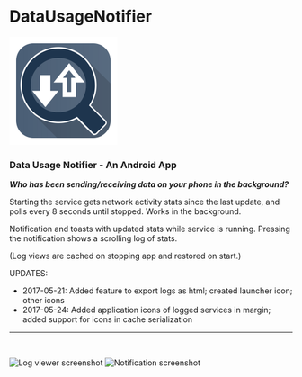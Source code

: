 # DataUsageNotifier
![Launcher icon](https://raw.githubusercontent.com/mdkim/DataUsageNotifier/master/app/src/main/res/mipmap-xxxhdpi/ic_launcher.png)
### **Data Usage Notifier - An Android App**

**_Who has been sending/receiving data on your phone in the background?_**

Starting the service gets network activity stats since the last update, and polls every 8 seconds until stopped. Works in the background.

Notification and toasts with updated stats while service is running. Pressing the notification shows a scrolling log of stats.

(Log views are cached on stopping app and restored on start.)

UPDATES:

* 2017-05-21: Added feature to export logs as html; created launcher icon; other icons
* 2017-05-24: Added application icons of logged services in margin; added support for icons in cache serialization
---

<br>

![Log viewer screenshot](http://i.imgur.com/PUxzqEx.png "Log viewer") ![Notification screenshot](http://i.imgur.com/tebSppP.png "Notification (expanded)")
